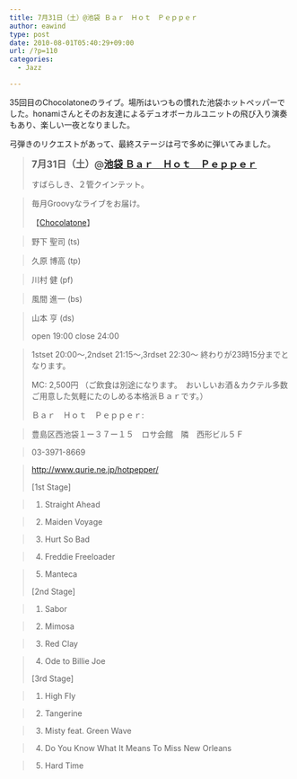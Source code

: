 ```yaml
---
title: 7月31日（土）@池袋 Ｂａｒ　Ｈｏｔ　Ｐｅｐｐｅｒ
author: eawind
type: post
date: 2010-08-01T05:40:29+09:00
url: /?p=110
categories:
  - Jazz

---
```

35回目のChocolatoneのライブ。場所はいつもの慣れた池袋ホットペッパーでした。honamiさんとそのお友達によるデュオボーカルユニットの飛び入り演奏もあり、楽しい一夜となりました。

弓弾きのリクエストがあって、最終ステージは弓で多めに弾いてみました。

> <big><strong>7月31日（土）@<a href="http://jazzhotpepper.com/" target="_blank">池袋 Ｂａｒ　Ｈｏｔ　Ｐｅｐｐｅｒ</a></strong></big>
> 
> すばらしき、２管クインテット。
  
> 毎月Groovyなライブをお届け。
> 
> 【[Chocolatone][1]】
  
> 野下 聖司 (ts)
  
> 久原 博高 (tp)
  
> 川村 健 (pf)
  
> 風間 進一 (bs)
  
> 山本 亨 (ds)
> 
> open 19:00 close 24:00
  
> 1stset 20:00〜,2ndset 21:15〜,3rdset 22:30〜 終わりが23時15分までとなります。 
> 
> MC: 2,500円 （ご飲食は別途になります。　おいしいお酒＆カクテル多数ご用意した気軽にたのしめる本格派Ｂａｒです。）
> 
> Ｂａｒ　Ｈｏｔ　Ｐｅｐｐｅｒ: 
  
> 豊島区西池袋１ー３７ー１５　ロサ会館　隣　西形ビル５Ｆ
  
> 03-3971-8669
  
> <a href="http://jazzhotpepper.com/" target="_blank">http://www.qurie.ne.jp/hotpepper/</a>
> 
> [1st Stage]
  
> 1. Straight Ahead
  
> 2. Maiden Voyage
  
> 3. Hurt So Bad
  
> 4. Freddie Freeloader
  
> 5. Manteca
> 
> [2nd Stage]
  
> 1. Sabor
  
> 2. Mimosa
  
> 3. Red Clay
  
> 4. Ode to Billie Joe
> 
> [3rd Stage]
  
> 1. High Fly
  
> 2. Tangerine
  
> 3. Misty feat. Green Wave
  
> 4. Do You Know What It Means To Miss New Orleans
  
> 5. Hard Time

 [1]: http://www.eawind.net/?page_id=930

